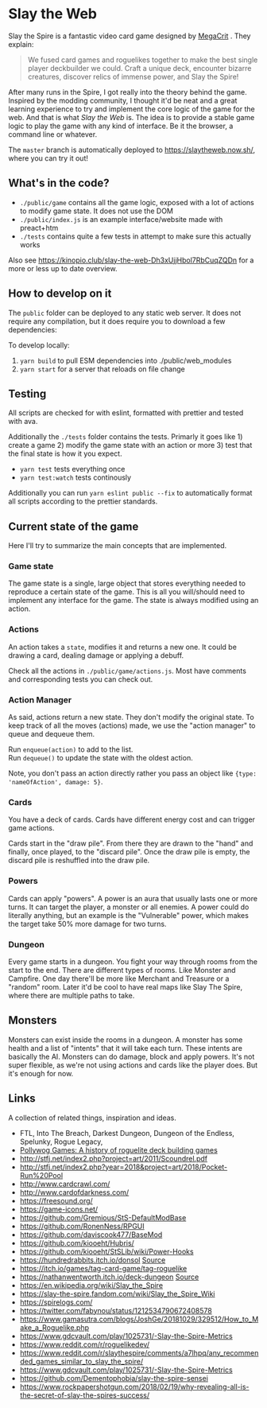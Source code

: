 # Slay the Web

Slay the Spire is a fantastic video card game designed by [MegaCrit](https://www.megacrit.com/) . They explain:

> We fused card games and roguelikes together to make the best single player deckbuilder we could. Craft a unique deck, encounter bizarre creatures, discover relics of immense power, and Slay the Spire!

After many runs in the Spire, I got really into the theory behind the game. Inspired by the modding community, I thought it'd be neat and a great learning experience to try and implement the core logic of the game for the web. And that is what _Slay the Web_ is. The idea is to provide a stable game logic to play the game with any kind of interface. Be it the browser, a command line or whatever. 

The `master` branch is automatically deployed to https://slaytheweb.now.sh/, where you can try it out!

## What's in the code?

- `./public/game` contains all the game logic, exposed with a lot of actions to modify game state. It does not use the DOM
- `./public/index.js` is an example interface/website made with preact+htm
- `./tests` contains quite a few tests in attempt to make sure this actually works

Also see https://kinopio.club/slay-the-web-Dh3xUjjHbol7RbCuqZQDn for a more or less up to date overview.

## How to develop on it

The `public` folder can be deployed to any static web server. It does not require any compilation, but it does require you to download a few dependencies:

To develop locally:

1. `yarn build` to pull ESM dependencies into ./public/web_modules 
2. `yarn start` for a server that reloads on file change

## Testing

All scripts are checked for with eslint, formatted with prettier and tested with ava.

Additionally the `./tests` folder contains the tests. Primarly it goes like 1) create a game 2) modify the game state with an action or more 3) test that the final state is how it you expect.

- `yarn test` tests everything once
- `yarn test:watch` tests continously

Additionally you can run `yarn eslint public --fix` to automatically format all scripts according to the prettier standards.

## Current state of the game

Here I'll try to summarize the main concepts that are implemented.

### Game state

The game state is a single, large object that stores everything needed to reproduce a certain state of the game. This is all you will/should need to implement any interface for the game. The state is always modified using an action. 

### Actions

An action takes a `state`, modifies it and returns a new one. It could be drawing a card, dealing damage or applying a debuff. 

Check all the actions in `./public/game/actions.js`. Most have comments and corresponding tests you can check out.

### Action Manager

As said, actions return a new state. They don't modify the original state. To keep track of all the moves (actions) made, we use the "action manager" to queue and dequeue them. 

Run `enqueue(action)` to add to the list.  
Run `dequeue()` to update the state with the oldest action.

Note, you don't pass an action directly rather you pass an object like `{type: 'nameOfAction', damage: 5}`.

### Cards

You have a deck of cards. Cards have different energy cost and can trigger game actions. 

Cards start in the "draw pile". From there they are drawn to the "hand" and finally, once played, to the "discard pile". Once the draw pile is empty, the discard pile is reshuffled into the draw pile.

### Powers

Cards can apply "powers". A power is an aura that usually lasts one or more turns. It can target the player, a monster or all enemies. A power could do literally anything, but an example is the "Vulnerable" power, which makes the target take 50% more damage for two turns.

### Dungeon

Every game starts in a dungeon. You fight your way through rooms from the start to the end. There are different types of rooms. Like Monster and Campfire. One day there'll be more like Merchant and Treasure or a "random" room. Later it'd be cool to have real maps like Slay The Spire, where there are multiple paths to take.

## Monsters

Monsters can exist inside the rooms in a dungeon. A monster has some health and a list of "intents" that it will take each turn. These intents are basically the AI. Monsters can do damage, block and apply powers. It's not super flexible, as we're not using actions and cards like the player does. But it's enough for now.

## Links

A collection of related things, inspiration and ideas.

- FTL, Into The Breach, Darkest Dungeon, Dungeon of the Endless, Spelunky, Rogue Legacy,
- [Pollywog Games: A history of roguelite deck building games](https://pollywog.games/rgdb/)
- http://stfj.net/index2.php?project=art/2011/Scoundrel.pdf
- http://stfj.net/index2.php?year=2018&project=art/2018/Pocket-Run%20Pool
- http://www.cardcrawl.com/
- http://www.cardofdarkness.com/
- https://freesound.org/
- https://game-icons.net/
- https://github.com/Gremious/StS-DefaultModBase
- https://github.com/RonenNess/RPGUI
-	https://github.com/daviscook477/BaseMod
- https://github.com/kiooeht/Hubris/
- https://github.com/kiooeht/StSLib/wiki/Power-Hooks
- https://hundredrabbits.itch.io/donsol [Source](https://github.com/hundredrabbits/Donsol/tree/master/desktop/sources/scripts)
- https://itch.io/games/tag-card-game/tag-roguelike
- https://nathanwentworth.itch.io/deck-dungeon [Source](https://github.com/nathanwentworth/deck-dungeon/)
- https://en.wikipedia.org/wiki/Slay_the_Spire
- https://slay-the-spire.fandom.com/wiki/Slay_the_Spire_Wiki
- https://spirelogs.com/
- https://twitter.com/fabynou/status/1212534790672408578
- https://www.gamasutra.com/blogs/JoshGe/20181029/329512/How_to_Make_a_Roguelike.php
- https://www.gdcvault.com/play/1025731/-Slay-the-Spire-Metrics
- https://www.reddit.com/r/roguelikedev/
- https://www.reddit.com/r/slaythespire/comments/a7lhpq/any_recommended_games_similar_to_slay_the_spire/
- https://www.gdcvault.com/play/1025731/-Slay-the-Spire-Metrics
- https://github.com/Dementophobia/slay-the-spire-sensei
- https://www.rockpapershotgun.com/2018/02/19/why-revealing-all-is-the-secret-of-slay-the-spires-success/
